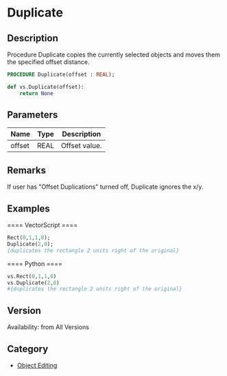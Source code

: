# Duplicate

## Description
Procedure Duplicate copies the currently selected objects and moves them the specified offset distance.

```pascal
PROCEDURE Duplicate(offset : REAL);
```

```python
def vs.Duplicate(offset):
    return None
```

## Parameters
|Name|Type|Description|
|---|---|---|
|offset|REAL|Offset value.|

## Remarks
If user has "Offset Duplications" turned off, Duplicate ignores the x/y.

## Examples
==== VectorScript ====
```pascal
Rect(0,1,1,0);
Duplicate(2,0);
{duplicates the rectangle 2 units right of the original}
```
==== Python ====
```python
vs.Rect(0,1,1,0)
vs.Duplicate(2,0)
#{duplicates the rectangle 2 units right of the original}
```

## Version
Availability: from All Versions

## Category
* [Object Editing](../Categories/Object%20Editing.md)
